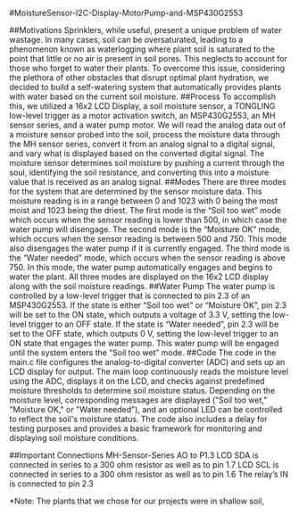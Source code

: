 #MoistureSensor-I2C-Display-MotorPump-and-MSP430G2553

##Motivations
Sprinklers, while useful, present a unique problem of water wastage. In many cases, soil can be oversaturated, leading to a phenomenon known as waterlogging where plant soil is saturated to the point that little or no air is present in soil pores. This neglects to account for those who forget to water their plants. To overcome this issue, considering the plethora of other obstacles that disrupt optimal plant hydration, we decided to build a self-watering system that automatically provides plants with water based on the current soil moisture.
##Process
  To accomplish this, we utilized a 16x2 LCD Display, a soil moisture sensor, a TONGLING low-level trigger as a motor activation switch, an MSP430G2553, an MH sensor series, and a water pump motor. We will read the analog data out of a moisture sensor probed into the soil, process the moisture data through the MH sensor series, convert it from an analog signal to a digital signal, and vary what is displayed based on the converted digital signal. The moisture sensor determines soil moisture by pushing a current through the soul, identifying the soil resistance, and converting this into a moisture value that is received as an analog signal.
##Modes
  There are three modes for the system that are determined by the sensor moisture data. This moisture reading is in a range between 0 and 1023 with 0 being the most moist and 1023 being the driest. The first mode is the “Soil too wet” mode which occurs when the sensor reading is lower than 500, in which case the water pump will disengage. The second mode is the “Moisture OK” mode, which occurs when the sensor reading is between 500 and 750. This mode also disengages the water pump if it is currently engaged. The third mode is the “Water needed” mode, which occurs when the sensor reading is above 750. In this mode, the water pump automatically engages and begins to water the plant. All three modes are displayed on the 16x2 LCD display along with the soil moisture readings. 
##Water Pump
  The water pump is controlled by a low-level trigger that is connected to pin 2.3 of an MSP430G2553. If the state is either “Soil too wet” or “Moisture OK”, pin 2.3 will be set to the ON state, which outputs a voltage of 3.3 V, setting the low-level trigger to an OFF state. If the state is “Water needed”, pin 2.3 will be set to the OFF state, which outputs 0 V, setting the low-level trigger to an ON state that engages the water pump. This water pump will be engaged until the system enters the “Soil too wet” mode. 
##Code
  The code in the main.c file configures the analog-to-digital converter (ADC) and sets up an LCD display for output. The main loop continuously reads the moisture level using the ADC, displays it on the LCD, and checks against predefined moisture thresholds to determine soil moisture status. Depending on the moisture level, corresponding messages are displayed ("Soil too wet," "Moisture OK," or "Water needed"), and an optional LED can be controlled to reflect the soil's moisture status. The code also includes a delay for testing purposes and provides a basic framework for monitoring and displaying soil moisture conditions.


##Important Connections
MH-Sensor-Series AO to P1.3
LCD SDA is connected in series to a 300 ohm resistor as well as to pin 1.7
LCD SCL is connected in series to a 300 ohm resistor as well as to pin 1.6
The relay’s IN is connected to pin 2.3

*Note: The plants that we chose for our projects were in shallow soil,

